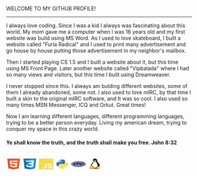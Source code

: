 WELCOME TO MY GITHUB PROFILE!

<hr>

<p>I always love coding. Since I was a kid I always was fascinating about this world. My mom gave me a computer when I was 16 years old and my first website was build using MS Word. As I used to love skateboard, I built a website called "Furia Radical" and I used to print many advertisement and go house by house putting those advertisement in my neighbor's mailbox.</p>

<p>Then I started playing CS 1.5 and I built a website about it, but this time using MS Front Page. Later another website called "Vipbalada" where I had so many views and visitors, but this time I built using Dreamweaver.</p>

<p>I never stopped since this. I always am bulding different websites, some of them I already abandoned, some not. I also used to love mIRC, by that time I built a skin to the original mIRC software, and It was so cool. I also used so many times MSN Messenger, ICQ and Orkut. Great times!</p>

<p>Now I am learning different languages, different programming languages, trying to be a better person everyday. Living my american dream, trying to conquer my space in this crazy world.</p>

<h4>Ye shall know the truth, and the truth shall make you free. John 8:32</h4>

<div style="display: inline_block"><br>
<img align="center" height="30" width="40" src="https://raw.githubusercontent.com/devicons/devicon/master/icons/html5/html5-original.svg">
<img align="center" height="30" width="40" src="https://raw.githubusercontent.com/devicons/devicon/master/icons/css3/css3-original.svg">
<img align="center" height="30" width="40" src="https://raw.githubusercontent.com/devicons/devicon/master/icons/javascript/javascript-plain.svg">
<img align="center" height="30" width="40" src="https://raw.githubusercontent.com/devicons/devicon/master/icons/python/python-original.svg">
<img align="center" height="30" width="40" src="https://raw.githubusercontent.com/devicons/devicon/master/icons/php/php-original.svg">
<img align="center" height="30" width="40" src="https://raw.githubusercontent.com/devicons/devicon/master/icons/linux/linux-original.svg">
</div>
